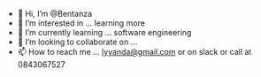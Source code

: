 - 👋 Hi, I’m @Bentanza
- 👀 I’m interested in ... learning more 
- 🌱 I’m currently learning ... software engineering 
- 💞️ I’m looking to collaborate on ...
- 📫 How to reach me ... lyyanda@gmail.com or on slack or call at 0843067527

<!---
Bentanza/Bentanza is a ✨sweet, friendly, special ✨ hardworking  repository because its `README.md` (this file) appears on your GitHub profile.
You can click the Preview link to take a look at your changes.
--->
